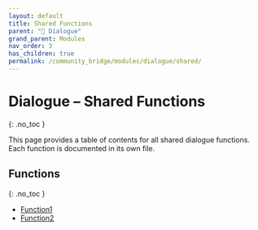 ```yaml
---
layout: default
title: Shared Functions
parent: "💬 Dialogue"
grand_parent: Modules
nav_order: 3
has_children: true
permalink: /community_bridge/modules/dialogue/shared/
---
```


# Dialogue – Shared Functions
{: .no_toc }

This page provides a table of contents for all shared dialogue functions. Each function is documented in its own file.

## Functions
{: .no_toc }

- [Function1](shared/Function1.md)
- [Function2](shared/Function2.md)
